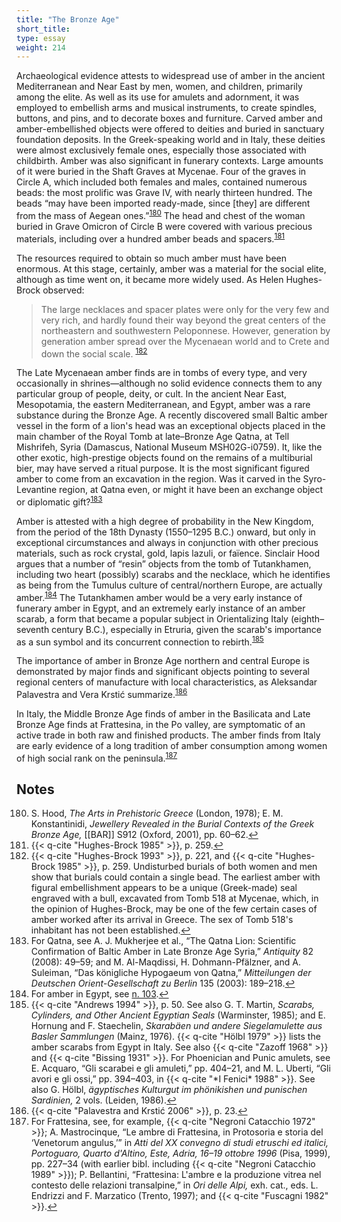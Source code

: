 ```yaml
---
title: "The Bronze Age"
short_title:
type: essay
weight: 214
---
```

Archaeological evidence attests to widespread use of amber in the ancient Mediterranean and Near East by men, women, and children, primarily among the elite. As well as its use for amulets and adornment, it was employed to embellish arms and musical instruments, to create spindles, buttons, and pins, and to decorate boxes and furniture. Carved amber and amber-embellished objects were offered to deities and buried in sanctuary foundation deposits. In the Greek-speaking world and in Italy, these deities were almost exclusively female ones, especially those associated with childbirth. Amber was also significant in funerary contexts. Large amounts of it were buried in the Shaft Graves at Mycenae. Four of the graves in Circle A, which included both females and males, contained numerous beads: the most prolific was Grave IV, with nearly thirteen hundred. The beads “may have been imported ready-made, since [they] are different from the mass of Aegean ones.”<sup class="footnote-ref" id="fnref:180"><a href="#fn:180" rel="footnote">180</a></sup> The head and chest of the woman buried in Grave Omicron of Circle B were covered with various precious materials, including over a hundred amber beads and spacers.<sup class="footnote-ref" id="fnref:181"><a href="#fn:181" rel="footnote">181</a></sup>

The resources required to obtain so much amber must have been enormous. At this stage, certainly, amber was a material for the social elite, although as time went on, it became more widely used. As Helen Hughes-Brock observed:

> The large necklaces and spacer plates were only for the very few and very rich, and hardly found their way beyond the great centers of the northeastern and southwestern Peloponnese. However, generation by generation amber spread over the Mycenaean world and to Crete and down the social scale. <sup class="footnote-ref" id="fnref:182"><a href="#fn:182" rel="footnote">182</a></sup>

The Late Mycenaean amber finds are in tombs of every type, and very occasionally in shrines—although no solid evidence connects them to any particular group of people, deity, or cult. In the ancient Near East, Mesopotamia, the eastern Mediterranean, and Egypt, amber was a rare substance during the Bronze Age. A recently discovered small Baltic amber vessel in the form of a lion's head was an exceptional objects placed in the main chamber of the Royal Tomb at late–Bronze Age Qatna, at Tell Mishrifeh, Syria (Damascus, National Museum MSH02G-i0759). It, like the other exotic, high-prestige objects found on the remains of a multiburial bier, may have served a ritual purpose. It is the most significant figured amber to come from an excavation in the region. Was it carved in the Syro-Levantine region, at Qatna even, or might it have been an exchange object or diplomatic gift?<sup class="footnote-ref" id="fnref:183"><a href="#fn:183" rel="footnote">183</a></sup>

Amber is attested with a high degree of probability in the New Kingdom, from the period of the 18th Dynasty (1550–1295 B.C.) onward, but only in exceptional circumstances and always in conjunction with other precious materials, such as rock crystal, gold, lapis lazuli, or faïence. Sinclair Hood argues that a number of “resin” objects from the tomb of Tutankhamen, including two heart (possibly) scarabs and the necklace, which he identifies as being from the Tumulus culture of central/northern Europe, are actually amber.<sup class="footnote-ref" id="fnref:184"><a href="#fn:184" rel="footnote">184</a></sup> The Tutankhamen amber would be a very early instance of funerary amber in Egypt, and an extremely early instance of an amber scarab, a form that became a popular subject in Orientalizing Italy (eighth–seventh century B.C.), especially in Etruria, given the scarab's importance as a sun symbol and its concurrent connection to rebirth.<sup class="footnote-ref" id="fnref:185"><a href="#fn:185" rel="footnote">185</a></sup>

The importance of amber in Bronze Age northern and central Europe is demonstrated by major finds and significant objects pointing to several regional centers of manufacture with local characteristics, as Aleksandar Palavestra and Vera Krstić summarize.<sup class="footnote-ref" id="fnref:186"><a href="#fn:186" rel="footnote">186</a></sup>

In Italy, the Middle Bronze Age finds of amber in the Basilicata and Late Bronze Age finds at Frattesina, in the Po valley, are symptomatic of an active trade in both raw and finished products. The amber finds from Italy are early evidence of a long tradition of amber consumption among women of high social rank on the peninsula.<sup class="footnote-ref" id="fnref:187"><a href="#fn:187" rel="footnote">187</a></sup>

## Notes

<ol start="180">
<li id="fn:180">S. Hood, <i>The Arts in Prehistoric Greece</i> (London, 1978); E. M. Konstantinidi, <i>Jewellery Revealed in the Burial Contexts of the Greek Bronze Age,</i> [[BAR]] S912 (Oxford, 2001), pp. 60–62.<a class="footnote-return" href="#fnref:180">↩</a></li>

<li id="fn:181">{{< q-cite "Hughes-Brock 1985" >}}, p. 259.<a class="footnote-return" href="#fnref:181">↩</a></li>

<li id="fn:182">{{< q-cite "Hughes-Brock 1993" >}}, p. 221, and {{< q-cite "Hughes-Brock 1985" >}}, p. 259. Undisturbed burials of both women and men show that burials could contain a single bead. The earliest amber with figural embellishment appears to be a unique (Greek-made) seal engraved with a bull, excavated from Tomb 518 at Mycenae, which, in the opinion of Hughes-Brock, may be one of the few certain cases of amber worked after its arrival in Greece. The sex of Tomb 518's inhabitant has not been established.<a class="footnote-return" href="#fnref:182">↩</a></li>

<li id="fn:183">For Qatna, see A. J. Mukherjee et al., “The Qatna Lion: Scientific Confirmation of Baltic Amber in Late Bronze Age Syria,” <i>Antiquity</i> 82 (2008): 49–59; and M. Al-Maqdissi, H. Dohmann-Pfälzner, and A. Suleiman, “Das königliche Hypogaeum von Qatna,” <i>Mitteilungen der Deutschen Orient-Gesellschaft zu Berlin</i> 135 (2003): 189–218.<a class="footnote-return" href="#fnref:183">↩</a></li>

<li id="fn:184">For amber in Egypt, see <a href="../10/#fn:103">n. 103</a>.<a class="footnote-return" href="#fnref:184">↩</a></li>

<li id="fn:185">{{< q-cite "Andrews 1994" >}}, p. 50. See also G. T. Martin, <i>Scarabs, Cylinders, and Other Ancient Egyptian Seals</i> (Warminster, 1985); and E. Hornung and F. Staechelin, <i>Skarabäen und andere Siegelamulette aus Basler Sammlungen</i> (Mainz, 1976). {{< q-cite "Hölbl 1979" >}} lists the amber scarabs from Egypt in Italy. See also {{< q-cite "Zazoff 1968" >}} and {{< q-cite "Bissing 1931" >}}. For Phoenician and Punic amulets, see E. Acquaro, “Gli scarabei e gli amuleti,” pp. 404–21, and M. L. Uberti, “Gli avori e gli ossi,” pp. 394–403, in {{< q-cite "*I Fenici* 1988" >}}. See also G. Hölbl, <i>ägyptisches Kulturgut im phönikishen und punischen Sardinien,</i> 2 vols. (Leiden, 1986).<a class="footnote-return" href="#fnref:185">↩</a></li>

<li id="fn:186">{{< q-cite "Palavestra and Krstić 2006" >}}, p. 23.<a class="footnote-return" href="#fnref:186">↩</a></li>

<li id="fn:187">For Frattesina, see, for example, {{< q-cite "Negroni Catacchio 1972" >}}; A. Mastrocinque, “Le ambre di Frattesina, in Protosoria e storia del ‘Venetorum angulus,’” in <i>Atti del XX convegno di studi etruschi ed italici, Portoguaro, Quarto d'Altino, Este, Adria, 16–19 ottobre 1996</i> (Pisa, 1999), pp. 227–34 (with earlier bibl. including {{< q-cite "Negroni Catacchio 1989" >}}); P. Bellantini, “Frattesina: L'ambre e la produzione vitrea nel contesto delle relazioni transalpine,” in <i>Ori delle Alpi,</i> exh. cat., eds. L. Endrizzi and F. Marzatico (Trento, 1997); and {{< q-cite "Fuscagni 1982" >}}.<a class="footnote-return" href="#fnref:187">↩</a></li>
</ol>
